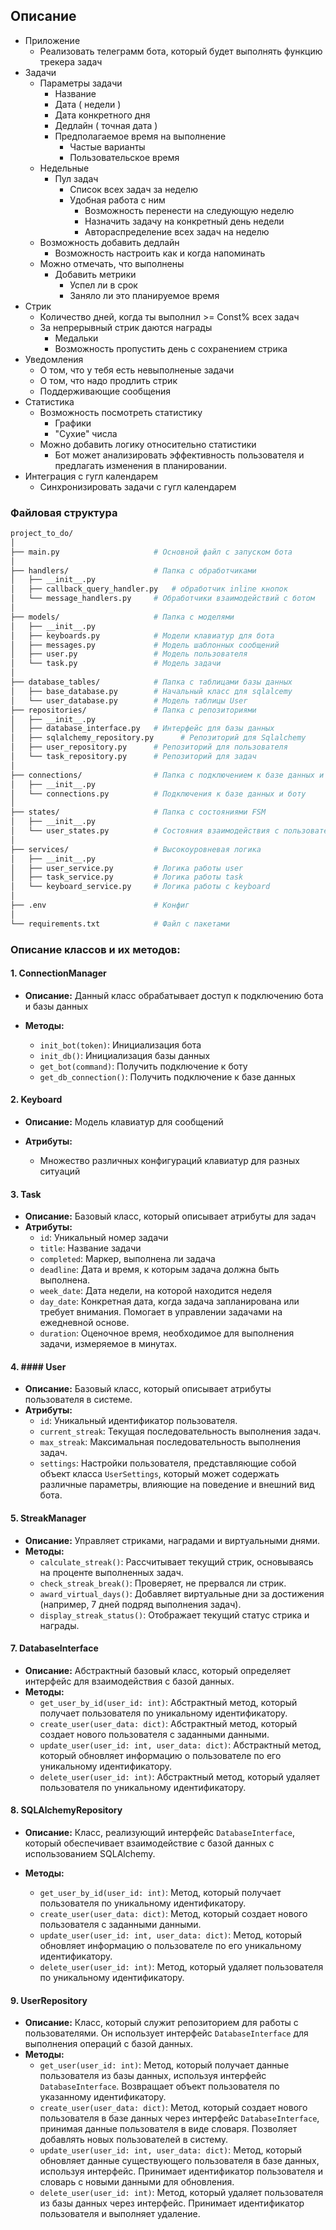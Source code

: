 
## Описание

- Приложение
	- Реализовать телеграмм бота, который будет выполнять функцию трекера задач
- Задачи
    - Параметры задачи
        - Название
        - Дата ( недели )
        - Дата конкретного дня
        - Дедлайн ( точная дата )
        - Предполагаемое время на выполнение
            - Частые варианты 
            - Пользовательское время
	- Недельные
		- Пул задач
			- Список всех задач за неделю
			- Удобная работа с ним
				- Возможность перенести на следующую неделю
				- Назначить задачу на конкретный день недели
				- Автораспределение всех задач на неделю
	- Возможность добавить дедлайн
		- Возможность настроить как и когда напоминать
	- Можно отмечать, что выполнены
		- Добавить метрики
			- Успел ли в срок
			- Заняло ли это планируемое время
- Стрик
	- Количество дней, когда ты выполнил >= Const% всех задач
	-  За непрерывный стрик даются награды
		- Медальки
		- Возможность пропустить день с сохранением стрика
- Уведомления
	- О том, что у тебя есть невыполненые задачи
	- О том, что надо продлить стрик
	- Поддерживающие сообщения
- Статистика
	- Возможность посмотреть статистику
		- Графики
		- "Сухие" числа
	- Можно добавить логику относительно статистики
		- Бот может анализировать эффективность пользователя и предлагать изменения в планировании.
- Интеграция с гугл календарем
	- Синхронизировать задачи с гугл календарем


### Файловая структура

```bash
project_to_do/
│
├── main.py                     # Основной файл с запуском бота
│
├── handlers/                   # Папка с обработчиками
│   ├── __init__.py
│   ├── callback_query_handler.py   # обработчик inline кнопок
│   └── message_handlers.py     # Обработчики взаимодействий с ботом
│
├── models/                     # Папка с моделями
│   ├── __init__.py
│   ├── keyboards.py            # Модели клавиатур для бота
│   ├── messages.py             # Модель шаблонных сообщений
│   ├── user.py                 # Модель пользователя
│   └── task.py                 # Модель задачи
│
├── database_tables/            # Папка с таблицами базы данных
│   ├── base_database.py        # Начальный класс для sqlalcemy
│   └── user_database.py        # Модель таблицы User
├── repositories/               # Папка с репозиториями
│   ├── __init__.py
│   ├── database_interface.py   # Интерфейс для базы данных
│   ├── sqlalchemy_repository.py      # Репозиторий для Sqlalchemy
│   ├── user_repository.py      # Репозиторий для пользователя
│   └── task_repository.py      # Репозиторий для задач
│
├── connections/                # Папка с подключением к базе данных и боту
│   ├── __init__.py
│   └── connections.py          # Подключения к базе данных и боту
│
├── states/                     # Папка с состояниями FSM
│   ├── __init__.py
│   └── user_states.py          # Состояния взаимодействия с пользователем
│
├── services/                   # Высокоуровневая логика
│   ├── __init__.py
│   ├── user_service.py         # Логика работы user
│   ├── task_service.py         # Логика работы task
│   └── keyboard_service.py     # Логика работы с keyboard
│
├── .env                        # Конфиг
│
└── requirements.txt            # Файл с пакетами

```
### Описание классов и их методов:

#### 1. ConnectionManager

- **Описание:** Данный класс обрабатывает доступ к подключению бота и базы данных

- **Методы:**
  -  `init_bot(token)`: Инициализация бота
  - `init_db()`: Инициализация базы данных
  - `get_bot(command)`: Получить подключение к боту
  - `get_db_connection()`: Получить подключение к базе данных

#### 2. **Keyboard**

- **Описание:** Модель клавиатур для сообщений

- **Атрибуты:**
  -  Множество различных конфигураций клавиатур для разных ситуаций

#### 3. **Task**
- **Описание:** Базовый класс, который описывает атрибуты для задач
- **Атрибуты:**
	- `id`: Уникальный номер задачи
	- `title`: Название задачи
	- `completed`: Маркер, выполнена ли задача
	- `deadline`: Дата и время, к которым задача должна быть выполнена. 
	- `week_date`: Дата недели, на которой находится неделя
	- `day_date`: Конкретная дата, когда задача запланирована или требует внимания. Помогает в управлении задачами на ежедневной основе.
	- `duration`: Оценочное время, необходимое для выполнения задачи, измеряемое в минутах.

#### 4. #### **User**

- **Описание:** Базовый класс, который описывает атрибуты пользователя в системе.
- **Атрибуты:**
    - `id`: Уникальный идентификатор пользователя.
    - `current_streak`: Текущая последовательность выполнения задач.
    - `max_streak`: Максимальная последовательность выполнения задач.
    - `settings`: Настройки пользователя, представляющие собой объект класса `UserSettings`, который может содержать различные параметры, влияющие на поведение и внешний вид бота.

#### 5. **StreakManager**
- **Описание:** Управляет стриками, наградами и виртуальными днями.
- **Методы:**
  - `calculate_streak()`: Рассчитывает текущий стрик, основываясь на проценте выполненных задач.
  - `check_streak_break()`: Проверяет, не прервался ли стрик.
  - `award_virtual_days()`: Добавляет виртуальные дни за достижения (например, 7 дней подряд выполнения задач).
  - `display_streak_status()`: Отображает текущий статус стрика и награды.

#### 7. **DatabaseInterface**

- **Описание:** Абстрактный базовый класс, который определяет интерфейс для взаимодействия с базой данных.
- **Методы:**
    - `get_user_by_id(user_id: int)`: Абстрактный метод, который получает пользователя по уникальному идентификатору.
    - `create_user(user_data: dict)`: Абстрактный метод, который создает нового пользователя с заданными данными.
    - `update_user(user_id: int, user_data: dict)`: Абстрактный метод, который обновляет информацию о пользователе по его уникальному идентификатору.
    - `delete_user(user_id: int)`: Абстрактный метод, который удаляет пользователя по уникальному идентификатору.

#### 8. **SQLAlchemyRepository**

- **Описание:** Класс, реализующий интерфейс `DatabaseInterface`, который обеспечивает взаимодействие с базой данных с использованием SQLAlchemy. 

- **Методы:**
	- `get_user_by_id(user_id: int)`: Метод, который получает пользователя по уникальному идентификатору.
    - `create_user(user_data: dict)`: Метод, который создает нового пользователя с заданными данными.
    - `update_user(user_id: int, user_data: dict)`: Метод, который обновляет информацию о пользователе по его уникальному идентификатору.
    - `delete_user(user_id: int)`: Метод, который удаляет пользователя по уникальному идентификатору.

#### 9.  **UserRepository**

- **Описание:** Класс, который служит репозиторием для работы с пользователями. Он использует интерфейс `DatabaseInterface` для выполнения операций с базой данных. 
- **Методы:**
    - `get_user(user_id: int)`: Метод, который получает данные пользователя из базы данных, используя интерфейс `DatabaseInterface`. Возвращает объект пользователя по указанному идентификатору.
    - `create_user(user_data: dict)`: Метод, который создает нового пользователя в базе данных через интерфейс `DatabaseInterface`, принимая данные пользователя в виде словаря. Позволяет добавлять новых пользователей в систему.
    - `update_user(user_id: int, user_data: dict)`: Метод, который обновляет данные существующего пользователя в базе данных, используя интерфейс. Принимает идентификатор пользователя и словарь с новыми данными для обновления.
    - `delete_user(user_id: int)`: Метод, который удаляет пользователя из базы данных через интерфейс. Принимает идентификатор пользователя и выполняет удаление.